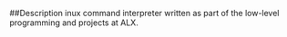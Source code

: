 ##Description
inux command interpreter written as part of the low-level programming and projects at ALX.
